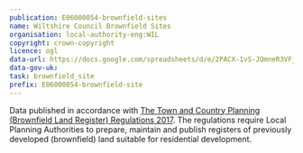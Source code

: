 ```yaml
---
publication: E06000054-brownfield-sites
name: Wiltshire Council Brownfield Sites
organisation: local-authority-eng:WIL
copyright: crown-copyright
licence: ogl
data-url: https://docs.google.com/spreadsheets/d/e/2PACX-1vS-JQmneR3VFjU_oZRHRTQg-qmh2zijMxzhxjrowhDLo0WKmutQekeE6A4D5pAov1d4jGi8fpkd1cDs/pub?output=csv
data-gov-uk: 
task: brownfield_site
prefix: E06000054-brownfield-site
---
```


Data published in accordance with [The Town and Country Planning (Brownfield Land Register) Regulations 2017](http://www.legislation.gov.uk/uksi/2017/403/contents/made).
The regulations require Local Planning Authorities to prepare, maintain and publish registers of previously developed (brownfield) land suitable for residential development.

